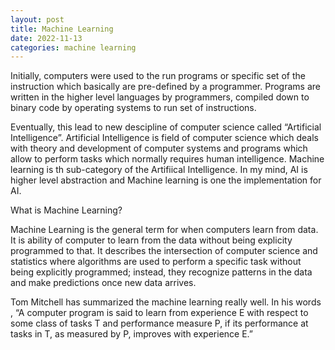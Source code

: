 ```yaml
---
layout: post
title: Machine Learning
date: 2022-11-13
categories: machine learning
---
```


Initially, computers were used to the run programs or specific set of the instruction which basically are pre-defined by a programmer. Programs are written in the higher level languages by programmers, compiled down to binary code by operating systems to run set of instructions.

Eventually, this lead to new descipline of computer science called “Artificial Intelligence”. Artificial Intelligence is field of computer science which deals with theory and development of computer systems and programs which allow to perform tasks which normally requires human intelligence. Machine learning is th sub-category of the Artifiical Intelligence. In my mind, AI is higher level abstraction and Machine learning is one the implementation for AI.

What is Machine Learning?

Machine Learning is the general term for when computers learn from data. It is ability of computer to learn from the data without being explicity programmed to that. It describes the intersection of computer science and statistics where algorithms are used to perform a specific task without being explicitly programmed; instead, they recognize patterns in the data and make predictions once new data arrives.

Tom Mitchell has summarized the machine learning really well. In his words , “A computer program is said to learn from experience E with respect to some class of tasks T and performance measure P, if its performance at tasks in T, as measured by P, improves with experience E.”